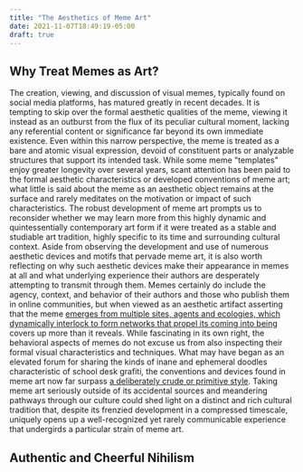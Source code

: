 ```yaml
---
title: "The Aesthetics of Meme Art"
date: 2021-11-07T18:49:19-05:00
draft: true
---
```


## Why Treat Memes as Art?

The creation, viewing, and discussion of visual memes, typically found on social media platforms, has matured greatly in recent decades.  It is tempting to skip over the formal aesthetic qualities of the meme, viewing it instead as an outburst from the flux of its peculiar cultural moment, lacking any referential content or significance far beyond its own immediate existence.  Even within this narrow perspective, the meme is treated as a bare and atomic visual expression, devoid of constituent parts or analyzable structures that support its intended task.  While some meme "templates" enjoy greater longevity over several years, scant attention has been paid to the formal aesthetic characteristics or developed conventions of meme art; what little is said about the meme as an aesthetic object remains at the surface and rarely meditates on the motivation or impact of such characteristics.  The robust development of meme art prompts us to reconsider whether we may learn more from this highly dynamic and quintessentially contemporary art form if it were treated as a stable and studiable art tradition, highly specific to its time and surrounding cultural context.  Aside from observing the development and use of numerous aesthetic devices and motifs that pervade meme art, it is also worth reflecting on why such aesthetic devices make their appearance in memes at all and what underlying experience their authors are desperately attempting to transmit through them.  Memes certainly do include the agency, context, and behavior of their authors and those who publish them in online communities, but when viewed as an aesthetic artifact asserting that the meme [emerges from multiple
sites, agents and ecologies, which dynamically interlock to form networks that propel its coming into being](file:///Users/dtalley/Downloads/23055-Article%20Text-52748-1-10-20160126.pdf) covers up more than it reveals.  While fascinating in its own right, the behavioral aspects of memes do not excuse us from also inspecting their formal visual characteristics and techniques.  What may have began as an elevated forum for sharing the kinds of inane and ephemeral doodles characteristic of school desk grafiti, the conventions and devices found in meme art now far surpass [a deliberately crude or primitive style](https://www.theatlantic.com/technology/archive/2014/12/internet-ugly-and-the-aesthetic-of-failing-on-purpose/384023/).  Taking meme art seriously outside of its accidental sources and meandering pathways through our culture could shed light on a distinct and rich cultural tradition that, despite its frenzied development in a compressed timescale, uniquely opens up a well-recognized yet rarely communicable experience that undergirds a particular strain of meme art.

## Authentic and Cheerful Nihilism


